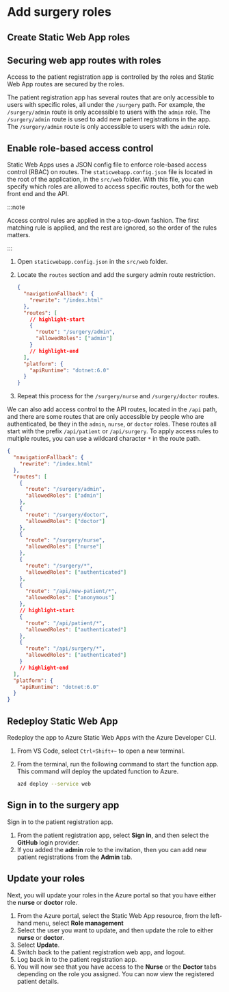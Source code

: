 # Add surgery roles

## Create Static Web App roles

## Securing web app routes with roles

Access to the patient registration app is controlled by the roles and Static Web App routes are secured by the roles.

The patient registration app has several routes that are only accessible to users with specific roles, all under the `/surgery` path. For example, the `/surgery/admin` route is only accessible to users with the `admin` role. The `/surgery/admin` route is used to add new patient registrations in the app. The `/surgery/admin` route is only accessible to users with the `admin` role.

## Enable role-based access control

Static Web Apps uses a JSON config file to enforce role-based access control (RBAC) on routes. The `staticwebapp.config.json` file is located in the root of the application, in the `src/web` folder. With this file, you can specify which roles are allowed to access specific routes, both for the web front end and the API.

:::note

Access control rules are applied in the a top-down fashion. The first matching rule is applied, and the rest are ignored, so the order of the rules matters.

:::

1. Open `staticwebapp.config.json` in the `src/web` folder.
1. Locate the `routes` section and add the surgery admin route restriction.

   ```json
   {
     "navigationFallback": {
       "rewrite": "/index.html"
     },
     "routes": [
       // highlight-start
       {
         "route": "/surgery/admin",
         "allowedRoles": ["admin"]
       }
       // highlight-end
     ],
     "platform": {
       "apiRuntime": "dotnet:6.0"
     }
   }
   ```

1. Repeat this process for the `/surgery/nurse` and `/surgery/doctor` routes.

We can also add access control to the API routes, located in the `/api` path, and there are some routes that are only accessible by people who are authenticated, be they in the `admin`, `nurse`, or `doctor` roles. These routes all start with the prefix `/api/patient` or `/api/surgery`. To apply access rules to multiple routes, you can use a wildcard character `*` in the route path.

```json
{
  "navigationFallback": {
    "rewrite": "/index.html"
  },
  "routes": [
    {
      "route": "/surgery/admin",
      "allowedRoles": ["admin"]
    },
    {
      "route": "/surgery/doctor",
      "allowedRoles": ["doctor"]
    },
    {
      "route": "/surgery/nurse",
      "allowedRoles": ["nurse"]
    },
    {
      "route": "/surgery/*",
      "allowedRoles": ["authenticated"]
    },
    {
      "route": "/api/new-patient/*",
      "allowedRoles": ["anonymous"]
    },
    // highlight-start
    {
      "route": "/api/patient/*",
      "allowedRoles": ["authenticated"]
    },
    {
      "route": "/api/surgery/*",
      "allowedRoles": ["authenticated"]
    }
    // highlight-end
  ],
  "platform": {
    "apiRuntime": "dotnet:6.0"
  }
}
```

## Redeploy Static Web App

Redeploy the app to Azure Static Web Apps with the Azure Developer CLI.

1. From VS Code, select `Ctrl+Shift+~` to open a new terminal.
1. From the terminal, run the following command to start the function app. This command will deploy the updated function to Azure.

   ```bash
   azd deploy --service web
   ```

## Sign in to the surgery app

Sign in to the patient registration app.

1. From the patient registration app, select **Sign in**, and then select the **GitHub** login provider.
1. If you added the **admin** role to the invitation, then you can add new patient registrations from the **Admin** tab.

## Update your roles

Next, you will update your roles in the Azure portal so that you have either the **nurse** or **doctor** role.

1. From the Azure portal, select the Static Web App resource, from the left-hand menu, select **Role management**
1. Select the user you want to update, and then update the role to either **nurse** or **doctor**.
1. Select **Update**.
1. Switch back to the patient registration web app, and logout.
1. Log back in to the patient registration app.
1. You will now see that you have access to the **Nurse** or the **Doctor** tabs depending on the role you assigned. You can now view the registered patient details.
